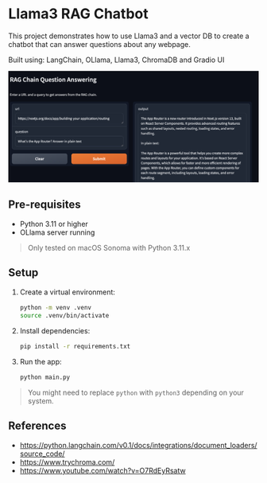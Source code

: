 # Llama3 RAG Chatbot

This project demonstrates how to use Llama3 and a vector DB to create a chatbot that can answer questions about any webpage.

Built using: LangChain, OLlama, Llama3, ChromaDB and Gradio UI

![screenshot](demo.png)

## Pre-requisites

- Python 3.11 or higher
- OLlama server running

> Only tested on macOS Sonoma with Python 3.11.x

## Setup

1. Create a virtual environment:

   ```bash
   python -m venv .venv
   source .venv/bin/activate
   ```

2. Install dependencies:

   ```bash
   pip install -r requirements.txt
   ```

3. Run the app:
   ```bash
   python main.py
   ```

> You might need to replace `python` with `python3` depending on your system.

## References

- https://python.langchain.com/v0.1/docs/integrations/document_loaders/source_code/
- https://www.trychroma.com/
- https://www.youtube.com/watch?v=O7RdEyRsatw
